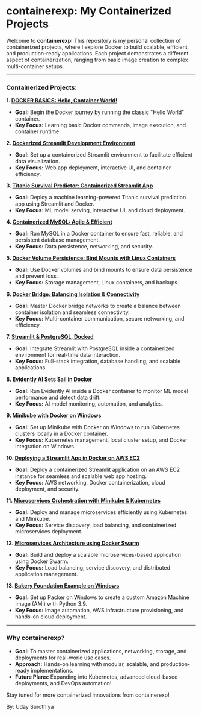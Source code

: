# containerexp: My Containerized Projects

Welcome to **containerexp**! This repository is my personal collection of containerized projects, where I explore Docker to build scalable, efficient, and production-ready applications. Each project demonstrates a different aspect of containerization, ranging from basic image creation to complex multi-container setups.

---

### Containerized Projects:

**1. [DOCKER BASICS: Hello, Container World!](https://github.com/udyThe/containerexp/tree/main/1.DOCKER%20BASICS%3A%20Hello%20World)**  
   - **Goal:** Begin the Docker journey by running the classic "Hello World" container.  
   - **Key Focus:** Learning basic Docker commands, image execution, and container runtime.

**2. [Dockerized Streamlit Development Environment](https://github.com/udyThe/containerexp/tree/main/2.%20Dockerized%20Streamlit%20Development%20Environment)**  
   - **Goal:** Set up a containerized Streamlit environment to facilitate efficient data visualization.  
   - **Key Focus:** Web app deployment, interactive UI, and container efficiency.

**3. [Titanic Survival Predictor: Containerized Streamlit App](https://github.com/udyThe/containerexp/tree/main/3.Titanic%20Survival%20Predictor%20Containerized%20Streamlit%20App)**  
   - **Goal:** Deploy a machine learning-powered Titanic survival prediction app using Streamlit and Docker.  
   - **Key Focus:** ML model serving, interactive UI, and cloud deployment.

**4. [Containerized MySQL: Agile & Efficient](https://github.com/udyThe/containerexp/tree/main/4.%20Containerized%20MySQL%3A%20Agile%20%26%20Efficient%20%F0%9F%90%AC)**  
   - **Goal:** Run MySQL in a Docker container to ensure fast, reliable, and persistent database management.  
   - **Key Focus:** Data persistence, networking, and security.

**5. [Docker Volume Persistence: Bind Mounts with Linux Containers](https://github.com/udyThe/containerexp/tree/main/5.%20Docker%20Volume%20Persistence%3A%20Bind%20Mounts%20with%20Linux%20Containers%20)**  
   - **Goal:** Use Docker volumes and bind mounts to ensure data persistence and prevent loss.  
   - **Key Focus:** Storage management, Linux containers, and backups.

**6. [Docker Bridge: Balancing Isolation & Connectivity](https://github.com/udyThe/containerexp/tree/main/6.%20Docker%20Bridge%3A%20Balancing%20Isolation%20%26%20Connectivity%20)**  
   - **Goal:** Master Docker bridge networks to create a balance between container isolation and seamless connectivity.  
   - **Key Focus:** Multi-container communication, secure networking, and efficiency.

**7. [Streamlit & PostgreSQL, Docked](https://github.com/udyThe/containerexp/tree/main/7.%20Streamlit%20%26%20PostgreSQL%2C%20Docked)**  
   - **Goal:** Integrate Streamlit with PostgreSQL inside a containerized environment for real-time data interaction.  
   - **Key Focus:** Full-stack integration, database handling, and scalable applications.

**8. [Evidently AI Sets Sail in Docker](https://github.com/udyThe/containerexp/tree/main/8.%20Evidently%20AI%20Sets%20Sail%20in%20Docker)**  
   - **Goal:** Run Evidently AI inside a Docker container to monitor ML model performance and detect data drift.  
   - **Key Focus:** AI model monitoring, automation, and analytics.

**9. [Minikube with Docker on Windows](https://github.com/udyThe/containerexp/tree/main/9.%20Minikube%20with%20Docker%20on%20Windows)**  
   - **Goal:** Set up Minikube with Docker on Windows to run Kubernetes clusters locally in a Docker container.  
   - **Key Focus:** Kubernetes management, local cluster setup, and Docker integration on Windows.

**10. [Deploying a Streamlit App in Docker on AWS EC2](https://github.com/udyThe/containerexp/tree/main/10.%20Deploying%20a%20Streamlit%20App%20in%20Docker%20on%20AWS%20EC2)**  
   - **Goal:** Deploy a containerized Streamlit application on an AWS EC2 instance for seamless and scalable web app hosting.  
   - **Key Focus:** AWS networking, Docker containerization, cloud deployment, and security.
   
**11. [Microservices Orchestration with Minikube & Kubernetes](https://github.com/udyThe/containerexp/tree/main/11.Microservices%20Orchestration%20with%20Minikube%20and%20Kubernetes)**  
   - **Goal:** Deploy and manage microservices efficiently using Kubernetes and Minikube.  
   - **Key Focus:** Service discovery, load balancing, and containerized microservices deployment.  

**12. [Microservices Architecture using Docker Swarm](https://github.com/udyThe/containerexp/tree/main/12.%20Microservices%20Architecture%20using%20Docker%20Swarm)**  
   - **Goal:** Build and deploy a scalable microservices-based application using Docker Swarm.  
   - **Key Focus:** Load balancing, service discovery, and distributed application management.  

**13. [Bakery Foundation Example on Windows](https://github.com/udyThe/containerexp/tree/main/13.%20Bakery%20Foundation%20Example%20on%20Windows)**  
   - **Goal:** Set up Packer on Windows to create a custom Amazon Machine Image (AMI) with Python 3.9.  
   - **Key Focus:** Image automation, AWS infrastructure provisioning, and hands-on cloud deployment.  


---

### Why containerexp?

- **Goal:** To master containerized applications, networking, storage, and deployments for real-world use cases.
- **Approach:** Hands-on learning with modular, scalable, and production-ready implementations.
- **Future Plans:** Expanding into Kubernetes, advanced cloud-based deployments, and DevOps automation!

Stay tuned for more containerized innovations from containerexp!

By: Uday Surothiya
